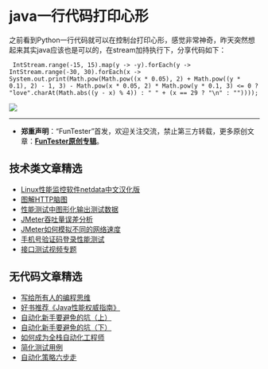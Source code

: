 # java一行代码打印心形


之前看到Python一行代码就可以在控制台打印心形，感觉非常神奇，昨天突然想起来其实java应该也是可以的，在stream加持执行下，分享代码如下：

```
 IntStream.range(-15, 15).map(y -> -y).forEach(y -> IntStream.range(-30, 30).forEach(x -> System.out.print(Math.pow(Math.pow((x * 0.05), 2) + Math.pow((y * 0.1), 2) - 1, 3) - Math.pow(x * 0.05, 2) * Math.pow(y * 0.1, 3) <= 0 ? "love".charAt(Math.abs((y - x) % 4)) : " " + (x == 29 ? "\n" : ""))));
```

![](http://pic.automancloud.com/QQ20190716-103607@2x.png)

---
* **郑重声明**：“FunTester”首发，欢迎关注交流，禁止第三方转载，更多原创文章：**[FunTester原创专辑](https://mp.weixin.qq.com/s/Le-tpC79pIpacHXGOkkYWw)**。

## 技术类文章精选

- [Linux性能监控软件netdata中文汉化版](https://mp.weixin.qq.com/s/fdXtK-5WwKnxjLZdyg6-nA)
- [图解HTTP脑图](https://mp.weixin.qq.com/s/100Vm8FVEuXs0x6rDGTipw)
- [性能测试中图形化输出测试数据](https://mp.weixin.qq.com/s/EMvpYIsszdwBJFPIxztTvA)
- [JMeter吞吐量误差分析](https://mp.weixin.qq.com/s/jHKmFNrLmjpihnoigNNCSg)
- [JMeter如何模拟不同的网络速度](https://mp.weixin.qq.com/s/1FCwNN2htfTGF6ItdkcCzw)
- [手机号验证码登录性能测试](https://mp.weixin.qq.com/s/i-j8fJAdcsJ7v8XPOnPDAw)
- [接口测试视频专题](https://mp.weixin.qq.com/s/4mKpW3QiVRee3kcVOSraog)

## 无代码文章精选

- [写给所有人的编程思维](https://mp.weixin.qq.com/s/Oj33UCnYfbUgzsBzEm2GPQ)
- [好书推荐《Java性能权威指南》](https://mp.weixin.qq.com/s/YWd5Yx6n7887g1lMLTcsWQ)
- [自动化新手要避免的坑（上）](https://mp.weixin.qq.com/s/MjcX40heTRhEgCFhInoqYQ)
- [自动化新手要避免的坑（下）](https://mp.weixin.qq.com/s/azDUo1IO5JgkJIS9n1CMRg)
- [如何成为全栈自动化工程师](https://mp.weixin.qq.com/s/j2rQ3COFhg939KLrgKr_bg)
- [简化测试用例](https://mp.weixin.qq.com/s/BhwfDqhN9yoa3Iul_Eu5TA)
- [自动化策略六步走](https://mp.weixin.qq.com/s/He69k8iCKhTKD1j-yV6M5g)
